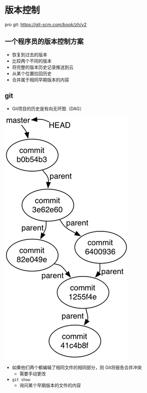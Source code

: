 # 版本控制
pro git: https://git-scm.com/book/zh/v2
## 一个程序员的版本控制方案  
- 恢复到过去的版本
- 比较两个不同的版本
- 将完整的版本历史记录推送到云
- 从某个位置拉回历史
- 合并属于相同早期版本的内容

## git
- Git项目的历史是有向无环图（DAG）

![hello-git-history](image/hello-git-history.png)

- 如果他们两个都编辑了相同文件的相同部分，则 Git将报告合并冲突
  - 需要手动更改
- `git show`
  - 询问某个早期版本的文件的内容
 
 